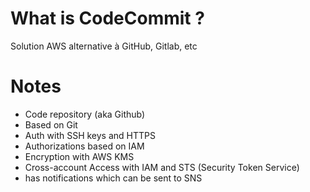 # What is CodeCommit ?

Solution AWS alternative à GitHub, Gitlab, etc

# Notes

* Code repository (aka Github)
* Based on Git
* Auth with SSH keys and HTTPS
* Authorizations based on IAM
* Encryption with AWS KMS
* Cross-account Access with IAM and STS (Security Token Service)
* has notifications which can be sent to SNS